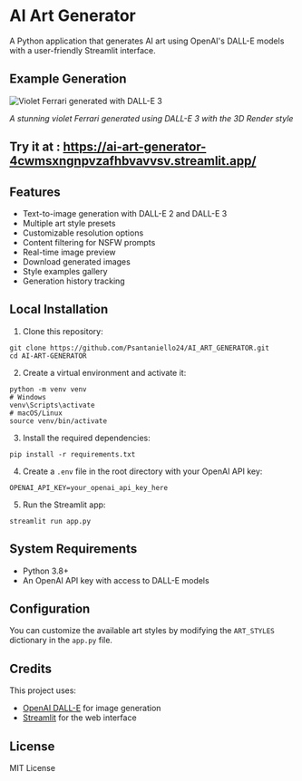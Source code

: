 # AI Art Generator

A Python application that generates AI art using OpenAI's DALL-E models with a user-friendly Streamlit interface.

## Example Generation

![Violet Ferrari generated with DALL-E 3](https://github.com/PSantaniello24/ai-art-generator/raw/main/example_images/violet_ferrari.png)

*A stunning violet Ferrari generated using DALL-E 3 with the 3D Render style*


## Try it at : https://ai-art-generator-4cwmsxngnpvzafhbvavvsv.streamlit.app/ 


## Features

- Text-to-image generation with DALL-E 2 and DALL-E 3
- Multiple art style presets
- Customizable resolution options
- Content filtering for NSFW prompts
- Real-time image preview
- Download generated images
- Style examples gallery
- Generation history tracking

## Local Installation

1. Clone this repository:
```
git clone https://github.com/Psantaniello24/AI_ART_GENERATOR.git
cd AI-ART-GENERATOR
```

2. Create a virtual environment and activate it:
```
python -m venv venv
# Windows
venv\Scripts\activate
# macOS/Linux
source venv/bin/activate
```

3. Install the required dependencies:
```
pip install -r requirements.txt
```

4. Create a `.env` file in the root directory with your OpenAI API key:
```
OPENAI_API_KEY=your_openai_api_key_here
```

5. Run the Streamlit app:
```
streamlit run app.py
```

## System Requirements

- Python 3.8+
- An OpenAI API key with access to DALL-E models

## Configuration

You can customize the available art styles by modifying the `ART_STYLES` dictionary in the `app.py` file.

## Credits

This project uses:
- [OpenAI DALL-E](https://openai.com/dall-e) for image generation
- [Streamlit](https://streamlit.io/) for the web interface

## License

MIT License 
